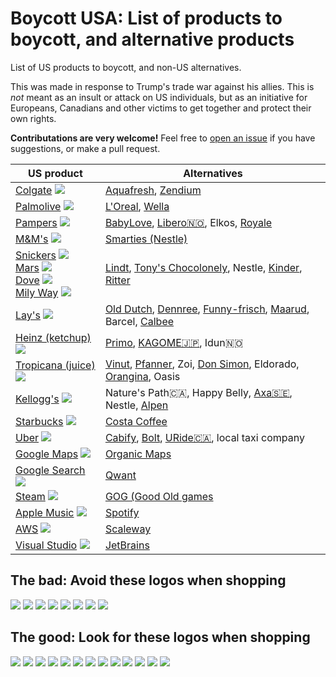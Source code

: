 # Boycott USA: List of products to boycott, and alternative products

List of US products to boycott, and non-US alternatives.

This was made in response to Trump's trade war against his allies. This is *not* meant as an insult or attack on US individuals, but as an initiative for Europeans, Canadians and other victims to get together and protect their own rights.

**Contributations are very welcome!** Feel free to [open an issue](https://github.com/happysegfault/boycottusa/issues) if you have suggestions, or make a pull request.

|  US product  | Alternatives |
| ------------ | ------------ |
| [Colgate](https://en.wikipedia.org/wiki/Colgate_(toothpaste)) ![](https://upload.wikimedia.org/wikipedia/commons/thumb/3/3f/Colgate.svg/220px-Colgate.svg.png) | [Aquafresh](https://www.aquafresh.com/), [Zendium](https://en.wikipedia.org/wiki/Zendium) |
| [Palmolive](https://en.wikipedia.org/wiki/Palmolive_(brand)) ![](https://upload.wikimedia.org/wikipedia/commons/thumb/e/e5/Palmolive_logo_2019.png/220px-Palmolive_logo_2019.png) | [L'Oreal](https://en.wikipedia.org/wiki/L%27Or%C3%A9al), [Wella](https://en.wikipedia.org/wiki/Wella) |
| [Pampers](https://en.wikipedia.org/wiki/Pampers) ![](https://upload.wikimedia.org/wikipedia/en/thumb/1/17/Pampers_logo.svg/220px-Pampers_logo.svg.png) | [BabyLove](https://babylovenappies.com.au/), [Libero🇳🇴](https://www.libero.no/), Elkos, [Royale](https://royalhijyen.com/en/) |
| [M&M's](https://en.wikipedia.org/wiki/M%26M%27s) ![](https://upload.wikimedia.org/wikipedia/commons/thumb/4/45/M%26M%27s_2022.svg/210px-M%26M%27s_2022.svg.png) | [Smarties (Nestle)](https://en.wikipedia.org/wiki/Smarties) |
| [Snickers](https://en.wikipedia.org/wiki/Snickers) ![](https://upload.wikimedia.org/wikipedia/commons/thumb/4/4c/Snickers_logo_%282000-2005%29.svg/220px-Snickers_logo_%282000-2005%29.svg.png)<br>[Mars](https://en.wikipedia.org/wiki/Mars_Inc.) ![](https://upload.wikimedia.org/wikipedia/commons/thumb/9/9c/Mars_Incorporated_2019_logo.svg/220px-Mars_Incorporated_2019_logo.svg.png)<br>[Dove](https://en.wikipedia.org/wiki/Dove_(chocolate_brand)) ![](https://upload.wikimedia.org/wikipedia/en/8/81/Dove_Chocolates_logo.png)<br> [Mily Way](https://en.wikipedia.org/wiki/Milky_Way_(chocolate_bar)) ![](https://upload.wikimedia.org/wikipedia/en/thumb/3/3c/Milky-Way-UK-Wrapper-Small.jpg/300px-Milky-Way-UK-Wrapper-Small.jpg) | [Lindt](https://en.wikipedia.org/wiki/Lindt), [Tony's Chocolonely](https://en.wikipedia.org/wiki/Tony's_Chocolonely), Nestle, [Kinder](https://en.wikipedia.org/wiki/Kinder_Chocolate), [Ritter](https://www.ritter-sport.com/en) |
| [Lay's](https://en.wikipedia.org/wiki/Lay%27s) ![](https://www.lays.com/sites/lays.com/themes/lays/img/logo-lays.png?v=2) | [Old Dutch](https://olddutchfoods.com/), [Dennree](https://www.dennree.de/), [Funny-frisch](https://www.funny-frisch.de/), [Maarud](https://www.maarud.no/), Barcel, [Calbee](https://www.calbee.co.jp/en/) |
| [Heinz (ketchup)](https://en.wikipedia.org/wiki/Heinz) ![](https://upload.wikimedia.org/wikipedia/commons/thumb/3/35/H._J._Heinz_Company_-_Logo.svg/200px-H._J._Heinz_Company_-_Logo.svg.png) | [Primo](https://www.primofoods.com/), [KAGOME🇯🇵](https://en.wikipedia.org/wiki/Kagome_(company)), Idun🇳🇴 |
| [Tropicana (juice)](https://en.wikipedia.org/wiki/Tropicana_Products) ![](https://upload.wikimedia.org/wikipedia/en/thumb/b/b5/Tropicana_green_flat_logo.svg/200px-Tropicana_green_flat_logo.svg.png) | [Vinut](https://vinut.com.vn/), [Pfanner](https://www.pfanner.com/en/home/), Zoi, [Don Simon](https://donsimonuk.com/?lang=es), Eldorado, [Orangina](https://en.wikipedia.org/wiki/Orangina), Oasis |
| [Kellogg's](https://en.wikipedia.org/wiki/Kellogg%27s) ![](https://upload.wikimedia.org/wikipedia/commons/thumb/0/0a/Kellogg%27s-Logo.svg/220px-Kellogg%27s-Logo.svg.png) | Nature's Path🇨🇦, Happy Belly, [Axa🇸🇪](https://www.axa.se/), Nestle, [Alpen](https://en.wikipedia.org/wiki/Alpen_(food)) |
| [Starbucks](https://en.wikipedia.org/wiki/Starbucks) ![](https://upload.wikimedia.org/wikipedia/en/thumb/d/d3/Starbucks_Corporation_Logo_2011.svg/150px-Starbucks_Corporation_Logo_2011.svg.png) | [Costa Coffee](https://en.wikipedia.org/wiki/Costa_Coffee) |
| [Uber](https://en.wikipedia.org/wiki/Uber) ![](https://upload.wikimedia.org/wikipedia/commons/thumb/5/58/Uber_logo_2018.svg/220px-Uber_logo_2018.svg.png) | [Cabify](https://en.wikipedia.org/wiki/Cabify), [Bolt](https://en.wikipedia.org/wiki/Bolt_(company)), [URide🇨🇦](https://www.uride.co/), local taxi company |
| [Google Maps](https://en.wikipedia.org/wiki/Google_Maps) ![](https://upload.wikimedia.org/wikipedia/commons/thumb/d/dc/Google_Maps_Logo.svg/270px-Google_Maps_Logo.svg.png) | [Organic Maps](https://organicmaps.app/) |
| [Google Search](https://en.wikipedia.org/wiki/Google_Search) ![](https://upload.wikimedia.org/wikipedia/commons/thumb/2/2f/Google_2015_logo.svg/220px-Google_2015_logo.svg.png) | [Qwant](https://www.qwant.com/) |
| [Steam](https://en.wikipedia.org/wiki/Steam_(service)) ![](https://upload.wikimedia.org/wikipedia/commons/thumb/c/c1/Steam_2016_logo_black.svg/220px-Steam_2016_logo_black.svg.png) | [GOG (Good Old games](https://www.gog.com/) |
| [Apple Music](https://en.wikipedia.org/wiki/Apple_Music) ![](https://en.wikipedia.org/wiki/Apple_Music) | [Spotify](https://open.spotify.com/) |
| [AWS](https://en.wikipedia.org/wiki/Amazon_Web_Services) ![](https://upload.wikimedia.org/wikipedia/commons/thumb/9/93/Amazon_Web_Services_Logo.svg/150px-Amazon_Web_Services_Logo.svg.png) | [Scaleway](https://www.scaleway.com/) |
| [Visual Studio](https://en.wikipedia.org/wiki/Visual_Studio) ![](https://upload.wikimedia.org/wikipedia/commons/thumb/2/2c/Visual_Studio_Icon_2022.svg/100px-Visual_Studio_Icon_2022.svg.png) | [JetBrains](https://www.jetbrains.com/) |

## The bad: Avoid these logos when shopping

![](https://upload.wikimedia.org/wikipedia/commons/thumb/4/4c/Snickers_logo_%282000-2005%29.svg/220px-Snickers_logo_%282000-2005%29.svg.png)
![](https://upload.wikimedia.org/wikipedia/commons/thumb/9/9c/Mars_Incorporated_2019_logo.svg/220px-Mars_Incorporated_2019_logo.svg.png)
![](https://upload.wikimedia.org/wikipedia/en/8/81/Dove_Chocolates_logo.png)
![](https://upload.wikimedia.org/wikipedia/en/thumb/3/3c/Milky-Way-UK-Wrapper-Small.jpg/300px-Milky-Way-UK-Wrapper-Small.jpg)
![](https://upload.wikimedia.org/wikipedia/en/thumb/1/17/Pampers_logo.svg/220px-Pampers_logo.svg.png)
![](https://upload.wikimedia.org/wikipedia/commons/thumb/3/3f/Colgate.svg/220px-Colgate.svg.png)
![](https://upload.wikimedia.org/wikipedia/commons/thumb/0/0a/Kellogg%27s-Logo.svg/220px-Kellogg%27s-Logo.svg.png)
![](https://upload.wikimedia.org/wikipedia/en/thumb/b/b5/Tropicana_green_flat_logo.svg/200px-Tropicana_green_flat_logo.svg.png)

## The good: Look for these logos when shopping
![](https://olddutchfoods.com/wp-content/uploads/2020/10/logo.svg)
![](https://upload.wikimedia.org/wikipedia/commons/thumb/2/2d/Dennree_Logo.png/175px-Dennree_Logo.png)
![](https://upload.wikimedia.org/wikipedia/commons/thumb/9/9d/L%27Or%C3%A9al_logo.svg/220px-L%27Or%C3%A9al_logo.svg.png)
![](https://en.wikipedia.org/wiki/File:Wella_logo.svg)
![](https://i-cf65.ch-static.com/content/dam/cf-consumer-healthcare/aquafresh-redesign/zh_us/Aquafresh-US-Logo.png?auto=format)
![](https://upload.wikimedia.org/wikipedia/en/thumb/8/8e/Lindt_%26_Spr%C3%BCngli.svg/250px-Lindt_%26_Spr%C3%BCngli.svg.png)
![](https://upload.wikimedia.org/wikipedia/commons/thumb/f/fd/Tony%27s_Chocolonely_01.jpg/220px-Tony%27s_Chocolonely_01.jpg)
![](https://upload.wikimedia.org/wikipedia/en/thumb/5/51/Nestle_smarties_logo.png/200px-Nestle_smarties_logo.png)
![](https://upload.wikimedia.org/wikipedia/en/thumb/7/72/Alpen_Logo.png/220px-Alpen_Logo.png)
![](https://www.funny-frisch.de/assets/images/e/Logo-cdfedeba.svg)
![](https://upload.wikimedia.org/wikipedia/en/thumb/d/d8/Nestl%C3%A9.svg/160px-Nestl%C3%A9.svg.png)
![](https://upload.wikimedia.org/wikipedia/commons/thumb/9/96/Danone_spain.png/200px-Danone_spain.png)
![](https://upload.wikimedia.org/wikipedia/en/thumb/2/2e/Yoplait_logo.png/140px-Yoplait_logo.png)
